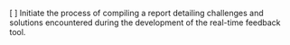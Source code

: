 [ ] Initiate the process of compiling a report detailing challenges and solutions encountered during the development of the real-time feedback tool.